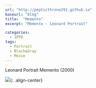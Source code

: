 ```yaml
---
url: "http://pepticthrone291.github.io"
baseurl: "blog"
title:  "Memento"
excerpt: "Memento - Leonard Portrait"

categories:
  - 1PPD
tags:
  - Portrait
  - Black&Gray
  - Movie
---
```

Leonard Portrait 
Memento (2000)

![](../../assets/images/memento-procreate.jpg){: .align-center}
